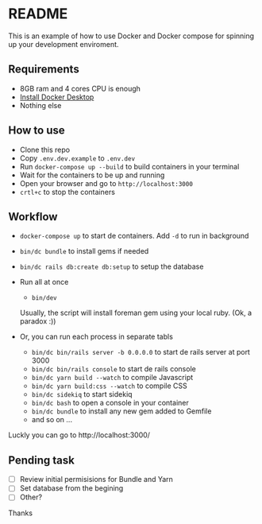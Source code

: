 # README

This is an example of how to use Docker and Docker compose for spinning up your development enviroment.

## Requirements
- 8GB ram and 4 cores CPU is enough
- [Install Docker Desktop](https://docs.docker.com/desktop/)
- Nothing else

## How to use
- Clone this repo
- Copy `.env.dev.example` to `.env.dev`
- Run `docker-compose up --build` to build containers in your terminal
- Wait for the containers to be up and running
- Open your browser and go to `http://localhost:3000`
- `crtl+c` to stop the containers

## Workflow
- `docker-compose up` to start de containers. Add `-d` to run in background
- `bin/dc bundle`  to install gems if needed
- `bin/dc rails db:create db:setup` to setup the database

- Run all at once
  - `bin/dev`

  Usually, the script will install foreman gem using your local ruby. 
  (Ok, a paradox :))


- Or, you can run each process in separate tabls
  - `bin/dc bin/rails server -b 0.0.0.0` to start de rails server at port 3000
  - `bin/dc bin/rails console` to start de rails console
  - `bin/dc yarn build --watch` to compile Javascript
  - `bin/dc yarn build:css --watch` to compile CSS
  - `bin/dc sidekiq` to start sidekiq 
  - `bin/dc bash` to open a console in your container
  - `bin/dc bundle` to install any new gem added to Gemfile
  - and so on ...

Luckly you can go to http://localhost:3000/ 

## Pending task
- [ ] Review initial permisisions for Bundle and Yarn
- [ ] Set database from the begining 
- [ ] Other?

Thanks

